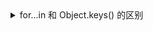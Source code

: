 <details>
  <summary>for...in 和 Object.keys() 的区别</summary>

  1. Object.keys() 返回自身可枚举属性组成的数组，顺序与 for...in 一致；
  2. for...in 除了遍历自身可枚举，还可以枚举原型链中属性

</details>